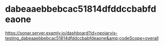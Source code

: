 # dabeaaebbebcac51814dfddccbabfdeaone
https://sonar.server.examly.io/dashboard?id=neojarvis-testing_dabeaaebbebcac51814dfddccbabfdeaone&amp;codeScope=overall
